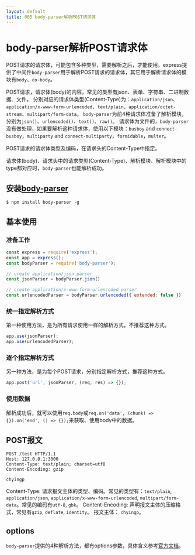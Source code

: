 ```yaml
---
layout: default
title: 005 body-parser解析POST请求体
---
```


# body-parser解析POST请求体

POST请求的请求体，可能包含多种类型，需要解析之后，才能使用。express提供了中间件`body-parser`用于解析POST请求的请求体，其它用于解析请求体的模块有`body`、`co-body`。  

POST请求，请求体(body)的内容，常见的类型有json、表单、字符串、二进制数据、文件。 分别对应的请求体类型(Content-Type)为：`application/json`、`application/x-www-form-urlencoded`、`text/plain`、`application/octet-stream`、`multipart/form-data`。 `body-parser`为前4种请求体准备了解析模块，分别为`json()`、`urlencoded()`、`text()`、`raw()`。 请求体为文件的，`body-parser`没有做处理，如果要解析这种请求体，使用以下模块：`busboy` and `connect-busboy`，`multiparty` and `connect-multiparty`，`formidable`，`multer`。  

POST请求的请求体类型及编码，在请求头的Content-Type中指定。  

请求体(body)、请求头中的请求类型(Content-Type)、解析模块、解析模块中的type都对应时，`body-parser`也能解析成功。  

## 安装[body-parser](https://github.com/expressjs/body-parser)

`$ npm install body-parser -g`  

## 基本使用

### 准备工作
``` javascript
const express = require('express');
const app = express();
const bodyParser = require('body-parser');

// create application/json parser
const jsonParser = bodyParser.json()

// create application/x-www-form-urlencoded parser
const urlencodedParser = bodyParser.urlencoded({ extended: false })
```

### 统一指定解析方式
第一种使用方法，是为所有请求使用一样的解析方式，不推荐这种方式。  
``` javascript
app.use(jsonParser);
app.use(urlencodedParser);
```

### 逐个指定解析方式
另一种方法，是为每个POST请求，分别指定解析方式，推荐这种方式。
``` javascript
app.post('url', jsonParser, (req, res) => {});
```

### 使用数据
解析成功后，就可以使用`req.body`或`req.on('data', (chunk) => {}).on('end', () => {});`来获取、使用body中的数据。

## POST报文
```
POST /test HTTP/1.1
Host: 127.0.0.1:3000
Content-Type: text/plain; charset=utf8
Content-Encoding: gzip

chyingp
```
Content-Type: 请求报文主体的类型、编码。常见的类型有：`text/plain`, `application/json`, `application/x-www-form-urlencoded`, `multipart/form-data`。常见的编码有`utf-8`, `gbk`。
Content-Encoding: 声明报文主体的压缩格式，常见有`gzip`, `deflate`, `identity`。
报文主体： `chyingp`。

## options
`body-parser`提供的4种解析方法，都有options参数，具体含义参考[官方文档](https://github.com/expressjs/body-parser)。
